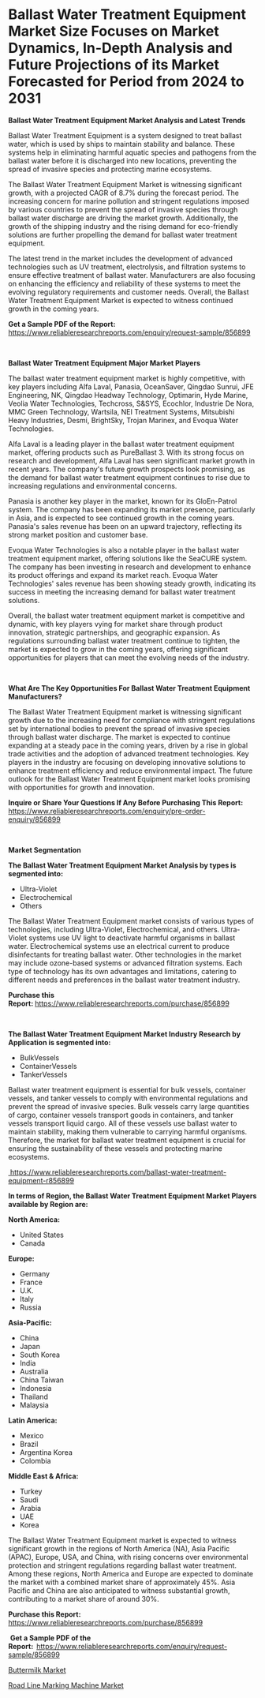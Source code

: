 <p><h1>Ballast Water Treatment Equipment Market Size Focuses on Market Dynamics, In-Depth Analysis and Future Projections of its Market Forecasted for Period from 2024 to 2031</h1></p><p><strong>Ballast Water Treatment Equipment Market Analysis and Latest Trends</strong></p>
<p><p>Ballast Water Treatment Equipment is a system designed to treat ballast water, which is used by ships to maintain stability and balance. These systems help in eliminating harmful aquatic species and pathogens from the ballast water before it is discharged into new locations, preventing the spread of invasive species and protecting marine ecosystems.</p><p>The Ballast Water Treatment Equipment Market is witnessing significant growth, with a projected CAGR of 8.7% during the forecast period. The increasing concern for marine pollution and stringent regulations imposed by various countries to prevent the spread of invasive species through ballast water discharge are driving the market growth. Additionally, the growth of the shipping industry and the rising demand for eco-friendly solutions are further propelling the demand for ballast water treatment equipment.</p><p>The latest trend in the market includes the development of advanced technologies such as UV treatment, electrolysis, and filtration systems to ensure effective treatment of ballast water. Manufacturers are also focusing on enhancing the efficiency and reliability of these systems to meet the evolving regulatory requirements and customer needs. Overall, the Ballast Water Treatment Equipment Market is expected to witness continued growth in the coming years.</p></p>
<p><strong>Get a Sample PDF of the Report:&nbsp;</strong> <a href="https://www.reliableresearchreports.com/enquiry/request-sample/856899">https://www.reliableresearchreports.com/enquiry/request-sample/856899</a></p>
<p>&nbsp;</p>
<p><strong>Ballast Water Treatment Equipment Major Market Players</strong></p>
<p><p>The ballast water treatment equipment market is highly competitive, with key players including Alfa Laval, Panasia, OceanSaver, Qingdao Sunrui, JFE Engineering, NK, Qingdao Headway Technology, Optimarin, Hyde Marine, Veolia Water Technologies, Techcross, S&SYS, Ecochlor, Industrie De Nora, MMC Green Technology, Wartsila, NEI Treatment Systems, Mitsubishi Heavy Industries, Desmi, BrightSky, Trojan Marinex, and Evoqua Water Technologies.</p><p>Alfa Laval is a leading player in the ballast water treatment equipment market, offering products such as PureBallast 3. With its strong focus on research and development, Alfa Laval has seen significant market growth in recent years. The company's future growth prospects look promising, as the demand for ballast water treatment equipment continues to rise due to increasing regulations and environmental concerns.</p><p>Panasia is another key player in the market, known for its GloEn-Patrol system. The company has been expanding its market presence, particularly in Asia, and is expected to see continued growth in the coming years. Panasia's sales revenue has been on an upward trajectory, reflecting its strong market position and customer base.</p><p>Evoqua Water Technologies is also a notable player in the ballast water treatment equipment market, offering solutions like the SeaCURE system. The company has been investing in research and development to enhance its product offerings and expand its market reach. Evoqua Water Technologies' sales revenue has been showing steady growth, indicating its success in meeting the increasing demand for ballast water treatment solutions.</p><p>Overall, the ballast water treatment equipment market is competitive and dynamic, with key players vying for market share through product innovation, strategic partnerships, and geographic expansion. As regulations surrounding ballast water treatment continue to tighten, the market is expected to grow in the coming years, offering significant opportunities for players that can meet the evolving needs of the industry.</p></p>
<p>&nbsp;</p>
<p><strong>What Are The Key Opportunities For Ballast Water Treatment Equipment Manufacturers?</strong></p>
<p><p>The Ballast Water Treatment Equipment market is witnessing significant growth due to the increasing need for compliance with stringent regulations set by international bodies to prevent the spread of invasive species through ballast water discharge. The market is expected to continue expanding at a steady pace in the coming years, driven by a rise in global trade activities and the adoption of advanced treatment technologies. Key players in the industry are focusing on developing innovative solutions to enhance treatment efficiency and reduce environmental impact. The future outlook for the Ballast Water Treatment Equipment market looks promising with opportunities for growth and innovation.</p></p>
<p><strong>Inquire or Share Your Questions If Any Before Purchasing This Report:</strong> <a href="https://www.reliableresearchreports.com/enquiry/pre-order-enquiry/856899">https://www.reliableresearchreports.com/enquiry/pre-order-enquiry/856899</a></p>
<p>&nbsp;</p>
<p><strong>Market Segmentation</strong></p>
<p><strong>The Ballast Water Treatment Equipment Market Analysis by types is segmented into:</strong></p>
<p><ul><li>Ultra-Violet</li><li>Electrochemical</li><li>Others</li></ul></p>
<p><p>The Ballast Water Treatment Equipment market consists of various types of technologies, including Ultra-Violet, Electrochemical, and others. Ultra-Violet systems use UV light to deactivate harmful organisms in ballast water. Electrochemical systems use an electrical current to produce disinfectants for treating ballast water. Other technologies in the market may include ozone-based systems or advanced filtration systems. Each type of technology has its own advantages and limitations, catering to different needs and preferences in the ballast water treatment industry.</p></p>
<p><strong>Purchase this Report:&nbsp;</strong><a href="https://www.reliableresearchreports.com/purchase/856899">https://www.reliableresearchreports.com/purchase/856899</a></p>
<p>&nbsp;</p>
<p><strong>The Ballast Water Treatment Equipment Market Industry Research by Application is segmented into:</strong></p>
<p><ul><li>BulkVessels</li><li>ContainerVessels</li><li>TankerVessels</li></ul></p>
<p><p>Ballast water treatment equipment is essential for bulk vessels, container vessels, and tanker vessels to comply with environmental regulations and prevent the spread of invasive species. Bulk vessels carry large quantities of cargo, container vessels transport goods in containers, and tanker vessels transport liquid cargo. All of these vessels use ballast water to maintain stability, making them vulnerable to carrying harmful organisms. Therefore, the market for ballast water treatment equipment is crucial for ensuring the sustainability of these vessels and protecting marine ecosystems.</p></p>
<p><a href="https://www.reliableresearchreports.com/ballast-water-treatment-equipment-r856899">&nbsp;https://www.reliableresearchreports.com/ballast-water-treatment-equipment-r856899</a></p>
<p><strong>In terms of Region, the Ballast Water Treatment Equipment Market Players available by Region are:</strong></p>
<p>
    <p> <strong> North America: </strong>
        <ul>
            <li>United States</li>
            <li>Canada</li>
        </ul>
        </p> 
    <p> <strong> Europe: </strong>
        <ul>
            <li>Germany</li>
            <li>France</li>
            <li>U.K.</li>
            <li>Italy</li>
            <li>Russia</li>
        </ul>
        </p> 
    <p> <strong> Asia-Pacific: </strong>
        <ul>
            <li>China</li>
            <li>Japan</li>
            <li>South Korea</li>
            <li>India</li>
            <li>Australia</li>
            <li>China Taiwan</li>
            <li>Indonesia</li>
            <li>Thailand</li>
            <li>Malaysia</li>
        </ul>
        </p> 
    <p> <strong> Latin America: </strong>
        <ul>
            <li>Mexico</li>
            <li>Brazil</li>
            <li>Argentina Korea</li>
            <li>Colombia</li>
        </ul>
        </p> 
    <p> <strong> Middle East & Africa: </strong>
        <ul>
            <li>Turkey</li>
            <li>Saudi</li>
            <li>Arabia</li>
            <li>UAE</li>
            <li>Korea</li>
        </ul>
    </p>
    </p>
<p><p>The Ballast Water Treatment Equipment market is expected to witness significant growth in the regions of North America (NA), Asia Pacific (APAC), Europe, USA, and China, with rising concerns over environmental protection and stringent regulations regarding ballast water treatment. Among these regions, North America and Europe are expected to dominate the market with a combined market share of approximately 45%. Asia Pacific and China are also anticipated to witness substantial growth, contributing to a market share of around 30%.</p></p>
<p><strong>Purchase this Report: </strong><a href="https://www.reliableresearchreports.com/purchase/856899">https://www.reliableresearchreports.com/purchase/856899</a></p>
<p>&nbsp;<strong>Get a Sample PDF of the Report:&nbsp;&nbsp;</strong><a href="https://www.reliableresearchreports.com/enquiry/request-sample/856899">https://www.reliableresearchreports.com/enquiry/request-sample/856899</a></p>
<p><strong></strong></p>
<p><p><a href="https://github.com/zcbxbnir25/Market-Research-Report-List-1/blob/main/buttermilk-market.md">Buttermilk Market</a></p><p><a href="https://issuu.com/reportprime-2/docs/road-line-marking-machine-market-size-2030.pptx">Road Line Marking Machine Market</a></p></p>